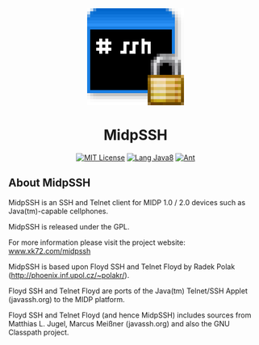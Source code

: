 <div align="center">
  <img alt="MidpSSH Logo" src="https://github.com/JulioFerrero/midpssh/blob/seb/res/large_scaled_6x.png?raw=true" />

  # MidpSSH

  [![MIT License](https://img.shields.io/badge/License-GPL2.0-green.svg)](https://choosealicense.com/licenses/gpl-2.0/) [![Lang Java8](https://img.shields.io/badge/Lang-Java8-red.svg)](https://docs.oracle.com/javase/8/) [![Ant](https://img.shields.io/badge/Builder-Ant-black.svg)](https://ant.apache.org/)

</div>

## About MidpSSH

MidpSSH is an SSH and Telnet client for MIDP 1.0 / 2.0
devices such as Java(tm)-capable cellphones. 

MidpSSH is released under the GPL.

For more information please visit the project website:
www.xk72.com/midpssh


MidpSSH is based upon Floyd SSH and Telnet Floyd by
Radek Polak (http://phoenix.inf.upol.cz/~polakr/).

Floyd SSH and Telnet Floyd are ports of the Java(tm)
Telnet/SSH Applet (javassh.org) to the MIDP platform.

Floyd SSH and Telnet Floyd (and hence MidpSSH) includes
sources from Matthias L. Jugel, Marcus Meißner (javassh.org)
and also the GNU Classpath project.
